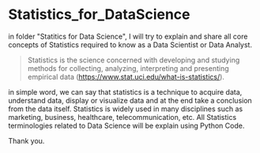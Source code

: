 # Statistics_for_DataScience

in folder "Statitics for Data Science", I will try to explain and share all core concepts of Statistics required to know as a Data Scientist or Data Analyst.

> Statistics is the science concerned with developing and studying methods for collecting, analyzing, interpreting and presenting empirical data (https://www.stat.uci.edu/what-is-statistics/).

in simple word, we can say that statistics is a technique to acquire data, understand data, display or visualize data and at the end take a conclusion from the data itself. Statistics is widely used in many disciplines such as marketing, business, healthcare, telecommunication, etc. All Statistics terminologies related to Data Science will be explain using Python Code.

Thank you.
